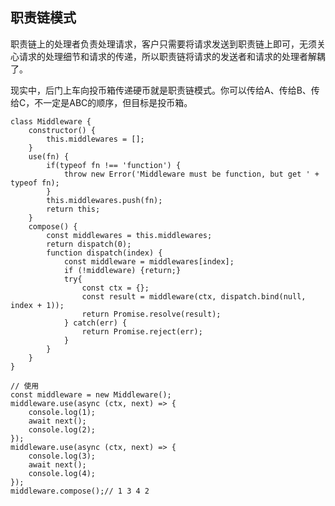 ## 职责链模式

职责链上的处理者负责处理请求，客户只需要将请求发送到职责链上即可，无须关心请求的处理细节和请求的传递，所以职责链将请求的发送者和请求的处理者解耦了。

现实中，后门上车向投币箱传递硬币就是职责链模式。你可以传给A、传给B、传给C，不一定是ABC的顺序，但目标是投币箱。

    class Middleware {
        constructor() {
            this.middlewares = [];
        }
        use(fn) {
            if(typeof fn !== 'function') {
                throw new Error('Middleware must be function, but get ' + typeof fn);
            } 
            this.middlewares.push(fn);
            return this;
        }
        compose() {
            const middlewares = this.middlewares;
            return dispatch(0);
            function dispatch(index) {
                const middleware = middlewares[index];
                if (!middleware) {return;}
                try{
                    const ctx = {};
                    const result = middleware(ctx, dispatch.bind(null, index + 1));
                    return Promise.resolve(result);
                } catch(err) {
                    return Promise.reject(err);
                }
            }
        }
    }

    // 使用
    const middleware = new Middleware();
    middleware.use(async (ctx, next) => {
        console.log(1);
        await next();
        console.log(2);
    });
    middleware.use(async (ctx, next) => {
        console.log(3);
        await next();
        console.log(4);
    });
    middleware.compose();// 1 3 4 2
